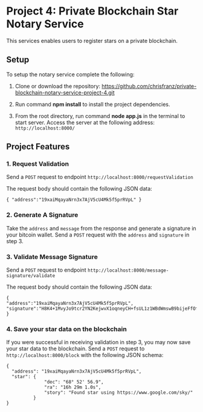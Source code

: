 # Project 4: Private Blockchain Star Notary Service

This services enables users to register stars on a private blockchain.

## Setup

To setup the notary service complete the following:
1. Clone or download the repository: https://github.com/chrisfranz/private-blockchain-notary-service-project-4.git
2. Run command __npm install__ to install the project dependencies.

4. From the root directory, run command __node app.js__ in the terminal to start server. Access the server at the following address:
`http://localhost:8000/`

## Project Features

### 1. Request Validation
  Send a `POST` request to endpoint `http://localhost:8000/requestValidation`

  The request body should contain the following JSON data:
  ````
  { "address":"19xaiMqayaNrn3x7AjV5cU4Mk5f5prRVpL" }
  `````

### 2. Generate A Signature
  Take the `address` and `message` from the response and generate a signature in your bitcoin wallet. Send a `POST` request with the `address` and `signature` in step 3.

### 3. Validate Message Signature
  Send a `POST` request to endpoint `http://localhost:8000/message-signature/validate`

  The request body should contain the following JSON data:
  ````
  {
"address":"19xaiMqayaNrn3x7AjV5cU4Mk5f5prRVpL",
 "signature":"H8K4+1MvyJo9tcr2YN2KejwvX1oqneyCH+fsUL1z1WBdWmswB9bijeFfOfMqK68kQ5RO6ZxhomoXQG3fkLaBl+Q="
}
  `````

### 4. Save your star data on the blockchain
  If you were successful in receiving validation in step 3, you may now save your star data to the blockchain. Send a `POST` request to `http://localhost:8000/block` with the following JSON schema: 

  ````
  {
    "address": "19xaiMqayaNrn3x7AjV5cU4Mk5f5prRVpL",
    "star": {
                "dec": "68° 52' 56.9",
                "ra": "16h 29m 1.0s",
                "story": "Found star using https://www.google.com/sky/"
            }
}
  ````